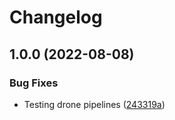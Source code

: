 # Changelog

## 1.0.0 (2022-08-08)


### Bug Fixes

* Testing drone pipelines ([243319a](https://github.com/kameshsampath/drone-desktop-docker-extension/commit/243319a4b3d82fd2e9df30495b7e10d9d63c8648))
